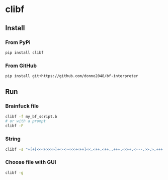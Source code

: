 # clibf

## Install

### From PyPi

```sh
pip install clibf
```

### From GitHub

```sh
pip install git+https://github.com/donno2048/bf-interpreter
```

## Run

### Brainfuck file

```sh
clibf -f my_bf_script.b
# or with a prompt
clibf -F
```

### String

```sh
clibf -s "+[+[<<<+>>>>]+<-<-<<<+<++]<<.<++.<++..+++.<<++.<---.>>.>.+++.------.>-.>>--."
```

### Choose file with GUI

```sh
clibf -g
```
